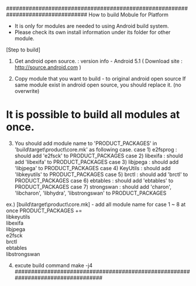 #################################################################################
How to build Mobule for Platform
- It is only for modules are needed to using Android build system.
- Please check its own install information under its folder for other module.

[Step to build]
1. Get android open source.
    : version info - Android 5.1
    ( Download site : http://source.android.com )

2. Copy module that you want to build - to original android open source
   If same module exist in android open source, you should replace it. (no overwrite)
   
  # It is possible to build all modules at once.
  
3. You should add module name to 'PRODUCT_PACKAGES' in 'build\target\product\core.mk' as following case.
	case 1) e2fsprog : should add 'e2fsck' to PRODUCT_PACKAGES
	case 2) libexifa : should add 'libexifa' to PRODUCT_PACKAGES
	case 3) libjpega : should add 'libjpega' to PRODUCT_PACKAGES
	case 4) KeyUtils : should add 'libkeyutils' to PRODUCT_PACKAGES
	case 5) brctl : should add 'brctl' to PRODUCT_PACKAGES
	case 6) ebtables : should add 'ebtables' to PRODUCT_PACKAGES
	case 7) strongswan : should add 'charon', 'libcharon', 'libhydra', 'libstrongswan' to PRODUCT_PACKAGES

                  
ex.) [build\target\product\core.mk] - add all module name for case 1 ~ 8 at once
	PRODUCT_PACKAGES += \
    	libkeyutils \
    	libexifa \
    	libjpega \
    	e2fsck \
		brctl \
		ebtables \
		libstrongswan

4. excute build command
    make -j4
#################################################################################